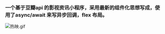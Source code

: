 ### 一个基于豆瓣api 的影视资讯小程序，采用最新的组件化思想写成，使用了async/await 来写异步回调，flex 布局。

![热映.gif](https://i.loli.net/2019/04/08/5caab46a73644.gif)
